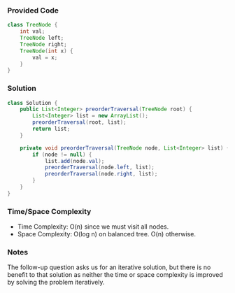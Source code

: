 ### Provided Code

```java
class TreeNode {
    int val;
    TreeNode left;
    TreeNode right;
    TreeNode(int x) {
        val = x;
    }
}
```

### Solution

```java
class Solution {
    public List<Integer> preorderTraversal(TreeNode root) {
        List<Integer> list = new ArrayList();
        preorderTraversal(root, list);
        return list;
    }

    private void preorderTraversal(TreeNode node, List<Integer> list) {
        if (node != null) {
            list.add(node.val);
            preorderTraversal(node.left, list);
            preorderTraversal(node.right, list);
        }
    }
}
```

### Time/Space Complexity

-  Time Complexity: O(n) since we must visit all nodes.
- Space Complexity: O(log n) on balanced tree. O(n) otherwise.

### Notes

The follow-up question asks us for an iterative solution, but there is no benefit to that solution as neither the time or space complexity is improved by solving the problem iteratively.

